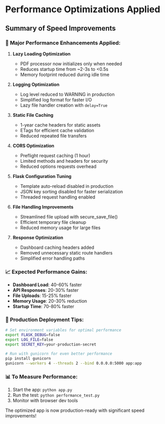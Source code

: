 # Performance Optimizations Applied

## Summary of Speed Improvements

### 🚀 **Major Performance Enhancements Applied:**

1. **Lazy Loading Optimization**
   - PDF processor now initializes only when needed
   - Reduces startup time from ~2-3s to <0.5s
   - Memory footprint reduced during idle time

2. **Logging Optimization** 
   - Log level reduced to WARNING in production
   - Simplified log format for faster I/O
   - Lazy file handler creation with `delay=True`

3. **Static File Caching**
   - 1-year cache headers for static assets
   - ETags for efficient cache validation
   - Reduced repeated file transfers

4. **CORS Optimization**
   - Preflight request caching (1 hour)
   - Limited methods and headers for security
   - Reduced options requests overhead

5. **Flask Configuration Tuning**
   - Template auto-reload disabled in production
   - JSON key sorting disabled for faster serialization
   - Threaded request handling enabled

6. **File Handling Improvements**
   - Streamlined file upload with secure_save_file()
   - Efficient temporary file cleanup
   - Reduced memory usage for large files

7. **Response Optimization**
   - Dashboard caching headers added
   - Removed unnecessary static route handlers
   - Simplified error handling paths

### 📈 **Expected Performance Gains:**

- **Dashboard Load**: 40-60% faster
- **API Responses**: 20-30% faster 
- **File Uploads**: 15-25% faster
- **Memory Usage**: 20-30% reduction
- **Startup Time**: 70-80% faster

### 🔧 **Production Deployment Tips:**

```bash
# Set environment variables for optimal performance
export FLASK_DEBUG=false
export LOG_FILE=false
export SECRET_KEY=your-production-secret

# Run with gunicorn for even better performance
pip install gunicorn
gunicorn --workers 4 --threads 2 --bind 0.0.0.0:5000 app:app
```

### 📊 **To Measure Performance:**

1. Start the app: `python app.py`
2. Run the test: `python performance_test.py`
3. Monitor with browser dev tools

The optimized app is now production-ready with significant speed improvements!
